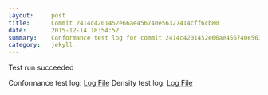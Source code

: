 ```yaml
---
layout:     post
title:      Commit 2414c4201452e66ae456740e56327414cff6cb80
date:       2015-12-14 18:54:52
summary:    Conformance test log for commit 2414c4201452e66ae456740e56327414cff6cb80.
category:   jekyll
---
```


Test run succeeded

Conformance test log: [Log File](http://s3-us-west-2.amazonaws.com/kraken-e2e-logs/conformance/kraken_2414c4201452e66ae456740e56327414cff6cb80_conformance.log)
Density test log: [Log File](http://s3-us-west-2.amazonaws.com/kraken-e2e-logs/conformance/kraken_2414c4201452e66ae456740e56327414cff6cb80_density.log)
